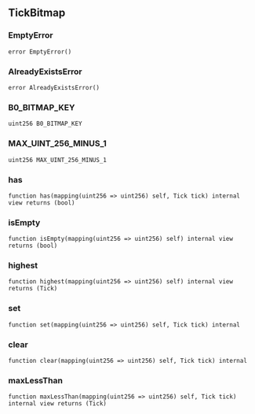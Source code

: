 ## TickBitmap

### EmptyError

```solidity
error EmptyError()
```

### AlreadyExistsError

```solidity
error AlreadyExistsError()
```

### B0_BITMAP_KEY

```solidity
uint256 B0_BITMAP_KEY
```

### MAX_UINT_256_MINUS_1

```solidity
uint256 MAX_UINT_256_MINUS_1
```

### has

```solidity
function has(mapping(uint256 => uint256) self, Tick tick) internal view returns (bool)
```

### isEmpty

```solidity
function isEmpty(mapping(uint256 => uint256) self) internal view returns (bool)
```

### highest

```solidity
function highest(mapping(uint256 => uint256) self) internal view returns (Tick)
```

### set

```solidity
function set(mapping(uint256 => uint256) self, Tick tick) internal
```

### clear

```solidity
function clear(mapping(uint256 => uint256) self, Tick tick) internal
```

### maxLessThan

```solidity
function maxLessThan(mapping(uint256 => uint256) self, Tick tick) internal view returns (Tick)
```

